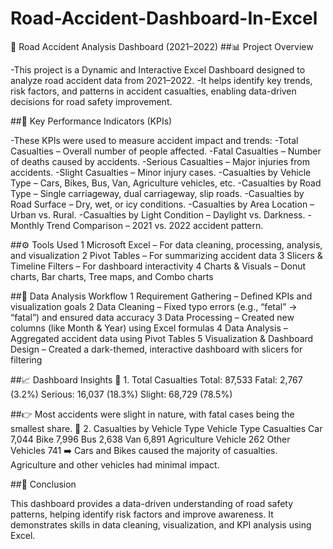 # Road-Accident-Dashboard-In-Excel
🚗 Road Accident Analysis Dashboard (2021–2022)
##📊 Project Overview

-This project is a Dynamic and Interactive Excel Dashboard designed to analyze road accident data from 2021–2022.
-It helps identify key trends, risk factors, and patterns in accident casualties, enabling data-driven decisions for road safety improvement.

##🎯 Key Performance Indicators (KPIs)

-These KPIs were used to measure accident impact and trends:
-Total Casualties – Overall number of people affected.
-Fatal Casualties – Number of deaths caused by accidents.
-Serious Casualties – Major injuries from accidents.
-Slight Casualties – Minor injury cases.
-Casualties by Vehicle Type – Cars, Bikes, Bus, Van, Agriculture vehicles, etc.
-Casualties by Road Type – Single carriageway, dual carriageway, slip roads.
-Casualties by Road Surface – Dry, wet, or icy conditions.
-Casualties by Area Location – Urban vs. Rural.
-Casualties by Light Condition – Daylight vs. Darkness.
-Monthly Trend Comparison – 2021 vs. 2022 accident pattern.

##⚙️ Tools Used
1 Microsoft Excel – For data cleaning, processing, analysis, and visualization
2 Pivot Tables – For summarizing accident data
3 Slicers & Timeline Filters – For dashboard interactivity
4 Charts & Visuals – Donut charts, Bar charts, Tree maps, and Combo charts

##🧠 Data Analysis Workflow
1 Requirement Gathering – Defined KPIs and visualization goals
2 Data Cleaning – Fixed typo errors (e.g., “fetal” → “fatal”) and ensured data accuracy
3 Data Processing – Created new columns (like Month & Year) using Excel formulas
4 Data Analysis – Aggregated accident data using Pivot Tables
5 Visualization & Dashboard Design – Created a dark-themed, interactive dashboard with slicers for filtering

##📈 Dashboard Insights
🚨 1. Total Casualties
Total: 87,533
Fatal: 2,767 (3.2%)
Serious: 16,037 (18.3%)
Slight: 68,729 (78.5%)

##👉 Most accidents were slight in nature, with fatal cases being the smallest share.
🚗 2. Casualties by Vehicle Type
Vehicle Type	Casualties
Car	7,044
Bike	7,996
Bus	2,638
Van	6,891
Agriculture Vehicle	262
Other Vehicles	741
➡️ Cars and Bikes caused the majority of casualties.
Agriculture and other vehicles had minimal impact.

##🏁 Conclusion

This dashboard provides a data-driven understanding of road safety patterns, helping identify risk factors and improve awareness.
It demonstrates skills in data cleaning, visualization, and KPI analysis using Excel.
